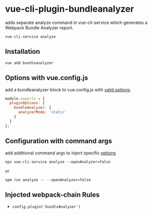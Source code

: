 # vue-cli-plugin-bundleanalyzer

adds separate analyze command in vue-cli-service which generates a Webpack Bundle Analyzer report.

```
vue-cli-service analyze
```

## Installation

`vue add bundleanalyzer`

## Options with vue.config.js

add a bundleanalyzer block to vue.config.js with [valid options](https://github.com/webpack-contrib/webpack-bundle-analyzer#options-for-plugin).

```js
module.exports = {
  pluginOptions: {
    bundleAnalyzer: {
      analyzerMode: 'static'
    }
  }
};
```

## Configuration with command args

add additional command args to inject specific [options](https://github.com/webpack-contrib/webpack-bundle-analyzer#options-for-plugin)

```
npx vue-cli-service analyze --openAnalyzer=false
```

or

```
npm run analyze -- --openAnalyzer=false
```

## Injected webpack-chain Rules

- `config.plugin('bundleAnalyzer')`
